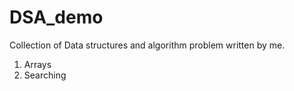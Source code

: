 # DSA_demo
Collection of Data structures and algorithm problem written by me.

1. Arrays
2. Searching
